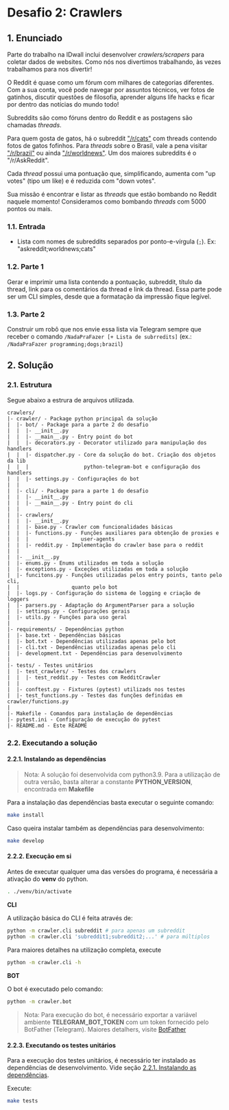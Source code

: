 # Desafio 2: Crawlers

## 1. Enunciado

Parte do trabalho na IDwall inclui desenvolver *crawlers/scrapers* para coletar dados de websites.
Como nós nos divertimos trabalhando, às vezes trabalhamos para nos divertir!

O Reddit é quase como um fórum com milhares de categorias diferentes. Com a sua conta, você pode navegar por assuntos técnicos, ver fotos de gatinhos, discutir questões de filosofia, aprender alguns life hacks e ficar por dentro das notícias do mundo todo!

Subreddits são como fóruns dentro do Reddit e as postagens são chamadas *threads*.

Para quem gosta de gatos, há o subreddit ["/r/cats"](https://www.reddit.com/r/cats) com threads contendo fotos de gatos fofinhos.
Para *threads* sobre o Brasil, vale a pena visitar ["/r/brazil"](https://www.reddit.com/r/brazil) ou ainda ["/r/worldnews"](https://www.reddit.com/r/worldnews/).
Um dos maiores subreddits é o "/r/AskReddit".

Cada *thread* possui uma pontuação que, simplificando, aumenta com "up votes" (tipo um like) e é reduzida com "down votes".

Sua missão é encontrar e listar as *threads* que estão bombando no Reddit naquele momento!
Consideramos como bombando *threads* com 5000 pontos ou mais.

### 1.1. Entrada

- Lista com nomes de subreddits separados por ponto-e-vírgula (`;`). Ex: "askreddit;worldnews;cats"

### 1.2. Parte 1

Gerar e imprimir uma lista contendo a pontuação, subreddit, título da thread, link para os comentários da thread e link da thread.
Essa parte pode ser um CLI simples, desde que a formatação da impressão fique legível.

### 1.3. Parte 2

Construir um robô que nos envie essa lista via Telegram sempre que receber o comando `/NadaPraFazer [+ Lista de subrredits]` (ex.: `/NadaPraFazer programming;dogs;brazil`)

## 2. Solução

### 2.1. Estrutura

Segue abaixo a estrura de arquivos utilizada.

```
crawlers/
|- crawler/ - Package python principal da solução
|  |- bot/ - Package para a parte 2 do desafio
|  |  |- __init__.py
|  |  |- __main__.py - Entry point do bot
|  |  |- decorators.py - Decorator utilizado para manipulação dos handlers
|  |  |- dispatcher.py - Core da solução do bot. Criação dos objetos da lib
|  |  |                  python-telegram-bot e configuração dos handlers
|  |  |- settings.py - Configurações do bot
|  |
|  |- cli/ - Package para a parte 1 do desafio
|  |  |- __init__.py
|  |  |- __main__.py - Entry point do cli
|  |
|  |- crawlers/
|  |  |- __init__.py
|  |  |- base.py - Crawler com funcionalidades básicas
|  |  |- functions.py - Funções auxiliares para obtenção de proxies e 
|  |  |                 user-agents
|  |  |- reddit.py - Implementação do crawler base para o reddit
|  |
|  |- __init__.py
|  |- enums.py - Enums utilizados em toda a solução
|  |- exceptions.py - Exceções utilizadas em toda a solução
|  |- funcitons.py - Funções utilizadas pelos entry points, tanto pelo cli,
|  |                 quanto pelo bot
|  |- logs.py - Configuração do sistema de logging e criação de loggers
|  |- parsers.py - Adaptação do ArgumentParser para a solução
|  |- settings.py - Configurações gerais
|  |- utils.py - Funções para uso geral
|
|- requirements/ - Dependências python
|  |- base.txt - Dependências básicas
|  |- bot.txt - Dependências utilizadas apenas pelo bot
|  |- cli.txt - Dependências utilizadas apenas pelo cli
|  |- development.txt - Dependências para desenvolvimento
|
|- tests/ - Testes unitários
|  |- test_crawlers/ - Testes dos crawlers
|  |  |- test_reddit.py - Testes com RedditCrawler
|  |
|  |- conftest.py - Fixtures (pytest) utilizads nos testes
|  |- test_functions.py - Testes das funções definidas em crawler/functions.py
|
|- Makefile - Comandos para instalação de dependências
|- pytest.ini - Configuração de execução do pytest
|- README.md - Este README
```

### 2.2. Executando a solução

#### 2.2.1. Instalando as dependências

> Nota: A solução foi desenvolvida com python3.9. Para a utilização de outra versão, basta alterar a constante **PYTHON_VERSION**, encontrada em **Makefile**

Para a instalação das dependências basta executar o seguinte comando:

```bash
make install
```

Caso queira instalar também as dependências para desenvolvimento:

```bash
make develop
```

#### 2.2.2. Execução em si

Antes de executar qualquer uma das versões do programa, é necessária a ativação do **venv** do python.

```bash
. ./venv/bin/activate
```

**CLI**

A utilização básica do CLI é feita através de:

```bash
python -m crawler.cli subreddit # para apenas um subreddit
python -m crawler.cli 'subreddit1;subreddit2;...' # para múltiplos
```

Para maiores detalhes na utilização completa, execute

```bash
python -m crawler.cli -h
```

**BOT**

O bot é executado pelo comando:

```bash
python -m crawler.bot
```

> Nota: Para execução do bot, é necessário exportar a variável ambiente **TELEGRAM_BOT_TOKEN** com um token fornecido pelo BotFather (Telegram). Maiores detalhers, visite [BotFather](https://core.telegram.org/bots#6-botfather)

#### 2.2.3. Executando os testes unitários

Para a execução dos testes unitários, é necessário ter instalado as dependências de desenvolvimento. Vide seção [2.2.1. Instalando as dependências](#221-instalando-as-dependências).

Execute:

```bash
make tests
```
